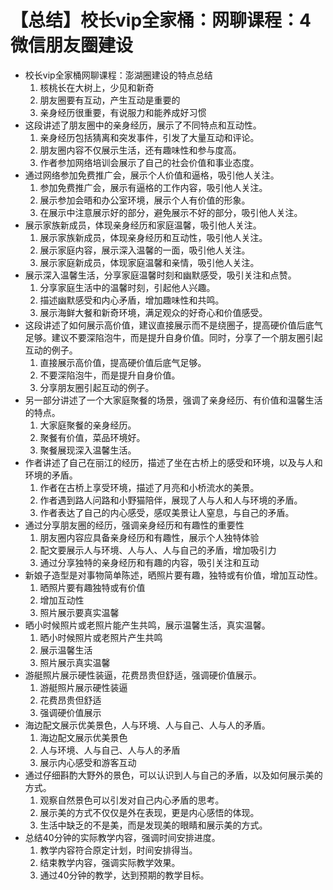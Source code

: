 # 【总结】校长vip全家桶：网聊课程：4微信朋友圈建设

-   校长vip全家桶网聊课程：澎湖圈建设的特点总结
    1.  核桃长在大树上，少见和新奇
    2.  朋友圈要有互动，产生互动是重要的
    3.  亲身经历很重要，有说服力和能养成好习惯
-   这段讲述了朋友圈中的亲身经历，展示了不同特点和互动性。
    1.  亲身经历包括猜离和突发事件，引发了大量互动和评论。
    2.  朋友圈内容不仅展示生活，还有趣味性和参与度高。
    3.  作者参加网络培训会展示了自己的社会价值和事业态度。
-   通过网络参加免费推广会，展示个人价值和逼格，吸引他人关注。
    1.  参加免费推广会，展示有逼格的工作内容，吸引他人关注。
    2.  展示参加会晤和办公室环境，展示个人有价值的形象。
    3.  在展示中注意展示好的部分，避免展示不好的部分，吸引他人关注。
-   展示家族新成员，体现亲身经历和家庭温馨，吸引他人关注。
    1.  展示家族新成员，体现亲身经历和互动性，吸引他人关注。
    2.  展示家庭内容，展示深入温馨的一面，吸引他人关注。
    3.  展示家庭新成员，体现家庭温馨和亲情，吸引他人关注。
-   展示深入温馨生活，分享家庭温馨时刻和幽默感受，吸引关注和点赞。
    1.  分享家庭生活中的温馨时刻，引起他人兴趣。
    2.  描述幽默感受和内心矛盾，增加趣味性和共鸣。
    3.  展示海鲜大餐和新奇环境，满足观众的好奇心和价值感受。
-   这段讲述了如何展示高价值，建议直接展示而不是绕圈子，提高硬价值后底气足够。建议不要深陷泡牛，而是提升自身价值。同时，分享了一个朋友圈引起互动的例子。
    1.  直接展示高价值，提高硬价值后底气足够。
    2.  不要深陷泡牛，而是提升自身价值。
    3.  分享朋友圈引起互动的例子。
-   另一部分讲述了一个大家庭聚餐的场景，强调了亲身经历、有价值和温馨生活的特点。
    1.  大家庭聚餐的亲身经历。
    2.  聚餐有价值，菜品环境好。
    3.  聚餐展现深入温馨生活。
-   作者讲述了自己在丽江的经历，描述了坐在古桥上的感受和环境，以及与人和环境的矛盾。
    1.  作者在古桥上享受环境，描述了月亮和小桥流水的美景。
    2.  作者遇到路人问路和小野猫陪伴，展现了人与人和人与环境的矛盾。
    3.  作者表达了自己的内心感受，感叹美景让人窒息，与自己的矛盾。
-   通过分享朋友圈的经历，强调亲身经历和有趣性的重要性
    1.  朋友圈内容应具备亲身经历和有趣性，展示个人独特体验
    2.  配文要展示人与环境、人与人、人与自己的矛盾，增加吸引力
    3.  通过分享独特的亲身经历和有趣的内容，吸引关注和互动
-   新娘子造型是对事物简单陈述，晒照片要有趣，独特或有价值，增加互动性。
    1.  晒照片要有趣独特或有价值
    2.  增加互动性
    3.  照片展示要真实温馨
-   晒小时候照片或老照片能产生共鸣，展示温馨生活，真实温馨。
    1.  晒小时候照片或老照片产生共鸣
    2.  展示温馨生活
    3.  照片展示真实温馨
-   游艇照片展示硬性装逼，花费昂贵但舒适，强调硬价值展示。
    1.  游艇照片展示硬性装逼
    2.  花费昂贵但舒适
    3.  强调硬价值展示
-   海边配文展示优美景色，人与环境、人与自己、人与人的矛盾。
    1.  海边配文展示优美景色
    2.  人与环境、人与自己、人与人的矛盾
    3.  展示内心感受和游客互动
-   通过仔细斟酌大野外的景色，可以认识到人与自己的矛盾，以及如何展示美的方式。
    1.  观察自然景色可以引发对自己内心矛盾的思考。
    2.  展示美的方式不仅仅是外在表现，更是内心感悟的体现。
    3.  生活中缺乏的不是美，而是发现美的眼睛和展示美的方式。
-   总结40分钟的实际教学内容，强调时间安排进度。
    1.  教学内容符合原定计划，时间安排得当。
    2.  结束教学内容，强调实际教学效果。
    3.  通过40分钟的教学，达到预期的教学目标。